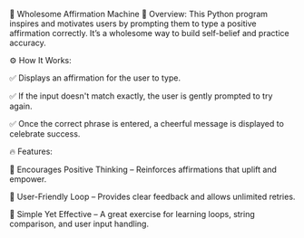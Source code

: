 🌟 Wholesome Affirmation Machine
📌 Overview:
This Python program inspires and motivates users by prompting them to type a positive affirmation correctly. It’s a wholesome way to build self-belief and practice accuracy.

⚙️ How It Works:

✅ Displays an affirmation for the user to type.

✅ If the input doesn't match exactly, the user is gently prompted to try again.

✅ Once the correct phrase is entered, a cheerful message is displayed to celebrate success.

🔥 Features:

🔹 Encourages Positive Thinking – Reinforces affirmations that uplift and empower.

🔹 User-Friendly Loop – Provides clear feedback and allows unlimited retries.

🔹 Simple Yet Effective – A great exercise for learning loops, string comparison, and user input handling.